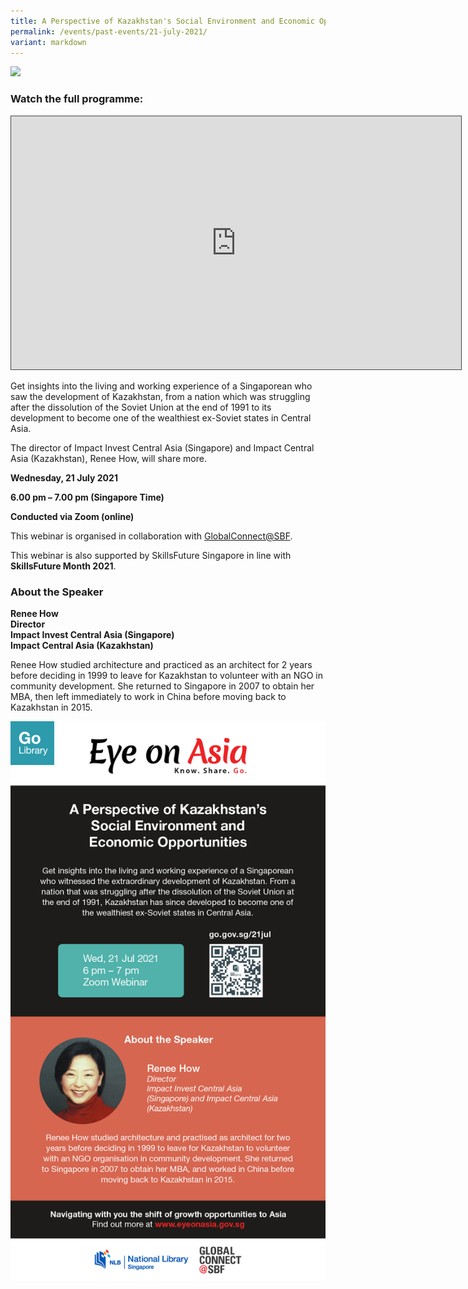```yaml
---
title: A Perspective of Kazakhstan's Social Environment and Economic Opportunities
permalink: /events/past-events/21-july-2021/
variant: markdown
---
```

<img src="\images\past-events\21-Jul-2021\EDM For SFM.jpg" style="width:800px;">

### **Watch the full programme:**

<iframe src="https://nlb.ap.panopto.com/Panopto/Pages/Embed.aspx?id=0551afbb-c0cf-4982-9d50-adf60035c2fc&amp;autoplay=false&amp;offerviewer=true&amp;showtitle=true&amp;showbrand=false&amp;captions=false&amp;interactivity=all" height="405" width="720" style="border: 1px solid #464646;" allowfullscreen="" allow="autoplay"></iframe>

Get insights into the living and working experience of a Singaporean who saw the development of Kazakhstan, from a nation which was struggling after the dissolution of the Soviet Union at the end of 1991 to its development to become one of the wealthiest ex-Soviet states in Central Asia.

The director of Impact Invest Central Asia (Singapore) and Impact Central Asia (Kazakhstan), Renee How, will share more.

**Wednesday, 21 July 2021**

**6.00 pm – 7.00 pm (Singapore Time)**

**Conducted via Zoom (online)**

This webinar is organised in collaboration with <a href="https://globalconnect.sbf.org.sg/" target="_blank">GlobalConnect@SBF</a>.

This webinar is also supported by SkillsFuture Singapore in line with **SkillsFuture Month 2021**.


### **About the Speaker**

**Renee How**<br>
**Director**<br>
**Impact Invest Central Asia (Singapore)**<br>
**Impact Central Asia (Kazakhstan)**

Renee How studied architecture and practiced as an architect for 2 years before deciding in 1999 to leave for Kazakhstan to volunteer with an NGO in community development. She returned to Singapore in 2007 to obtain her MBA, then left immediately to work in China before moving back to Kazakhstan in 2015.

<a href="https://www.eventbrite.sg/e/eye-on-asia-managing-and-protecting-intellectual-property-in-asia-registration-147924140085" target="_blank"><img src="\images\past-events\21-Jul-2021\EOA eDM DS.jpg" style="width:800px;"></a>